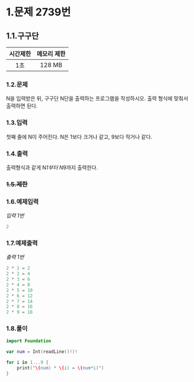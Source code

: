 # 1.문제 2739번

## 1.1.구구단

시간제한|메모리 제한
|:---:|:---:|
|1초|128 MB

### 1.2.문제
N을 입력받은 뒤, 구구단 N단을 출력하는 프로그램을 작성하시오. 출력 형식에 맞춰서 출력하면 된다.

### 1.3.입력
첫째 줄에 N이 주어진다. N은 1보다 크거나 같고, 9보다 작거나 같다.

### 1.4.출력
출력형식과 같게 N*1부터 N*9까지 출력한다.

### ~~1.5.제한~~

### 1.6.예제입력
*입력 1번*
```swift
2
```


### 1.7.예제출력
*출력 1번*
```swift
2 * 1 = 2
2 * 2 = 4
2 * 3 = 6
2 * 4 = 8
2 * 5 = 10
2 * 6 = 12
2 * 7 = 14
2 * 8 = 16
2 * 9 = 18
 ```


### 1.8.풀이
```swift
import Foundation

var num = Int(readLine()!)!

for i in 1...9 {
    print("\(num) * \(i) = \(num*i)")
}
```
